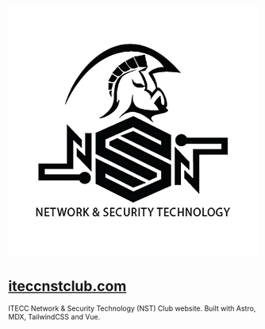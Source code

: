 <img src="https://raw.githubusercontent.com/s4mgoh/nstclub-website/main/public/assets/nstclub-logo.png">

# [iteccnstclub.com](https://iteccnstclub.com)

ITECC Network & Security Technology (NST) Club website. Built with Astro, MDX, TailwindCSS and Vue.
